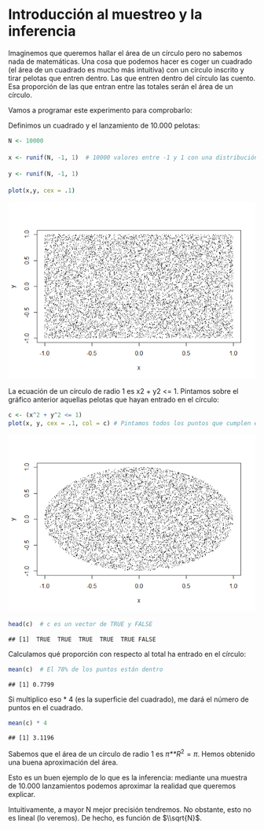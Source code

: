Introducción al muestreo y la inferencia
================

Imaginemos que queremos hallar el área de un círculo pero no sabemos nada de matemáticas. Una cosa que podemos hacer es coger un cuadrado (el área de un cuadrado es mucho más intuitiva) con un círculo inscrito y tirar pelotas que entren dentro. Las que entren dentro del círculo las cuento. Esa proporción de las que entran entre las totales serán el área de un círculo.

Vamos a programar este experimento para comprobarlo:

Definimos un cuadrado y el lanzamiento de 10.000 pelotas:

``` r
N <- 10000

x <- runif(N, -1, 1)  # 10000 valores entre -1 y 1 con una distribución uniforme.

y <- runif(N, -1, 1)

plot(x,y, cex = .1)
```

![](1_Introduccion_Muestreo_Inferencia_files/figure-markdown_github/unnamed-chunk-1-1.png)

La ecuación de un círculo de radio 1 es x2 + y2 &lt;= 1. Pintamos sobre el gráfico anterior aquellas pelotas que hayan entrado en el círculo:

``` r
c <- (x^2 + y^2 <= 1)
plot(x, y, cex = .1, col = c) # Pintamos todos los puntos que cumplen esa condición
```

![](1_Introduccion_Muestreo_Inferencia_files/figure-markdown_github/unnamed-chunk-2-1.png)

``` r
head(c)  # c es un vector de TRUE y FALSE
```

    ## [1]  TRUE  TRUE  TRUE  TRUE  TRUE FALSE

Calculamos qué proporción con respecto al total ha entrado en el círculo:

``` r
mean(c)  # El 78% de los puntos están dentro
```

    ## [1] 0.7799

Si multiplico eso \* 4 (es la superficie del cuadrado), me dará el número de puntos en el cuadrado.

``` r
mean(c) * 4  
```

    ## [1] 3.1196

Sabemos que el área de un círculo de radio 1 es *π**R*<sup>2</sup> = *π*. Hemos obtenido una buena aproximación del área.

Esto es un buen ejemplo de lo que es la inferencia: mediante una muestra de 10.000 lanzamientos podemos aproximar la realidad que queremos explicar.

Intuitivamente, a mayor N mejor precisión tendremos. No obstante, esto no es lineal (lo veremos). De hecho, es función de $\\sqrt{N}$.
